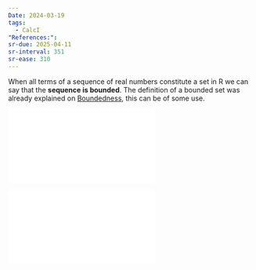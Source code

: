```yaml
---
Date: 2024-03-19
tags:
  - CalcI
"References:": 
sr-due: 2025-04-11
sr-interval: 351
sr-ease: 310
---
```

When all terms of a sequence of real numbers constitute a set in R we can say that the **sequence is bounded**.  The definition of a bounded set was already explained on [Boundedness](Boundedness.md), this can be of some use. 

![Definition 11 Bounded sequence](Definition%2011%20Bounded%20sequence.md)

![00000000 - 000000 - Definition - Sequence NOT BOUNDED from above or below](00000000%20-%20000000%20-%20Definition%20-%20Sequence%20NOT%20BOUNDED%20from%20above%20or%20below.md)
